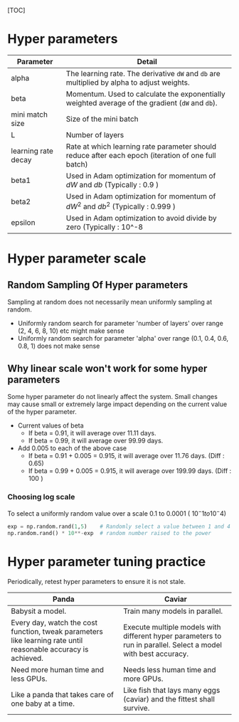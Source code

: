 [TOC]

# Hyper parameters
| Parameter           | Detail                                   |
| ------------------- | ---------------------------------------- |
| alpha               | The learning rate. The derivative `dW` and `db` are multiplied by alpha to adjust weights. |
| beta                | Momentum. Used to calculate the exponentially weighted average of the gradient (`dW` and `db`). |
| mini match size     | Size of the mini batch                   |
| L                   | Number of layers                         |
| learning rate decay | Rate at which learning rate parameter should reduce after each epoch (iteration of one full batch) |
| beta1               | Used in Adam optimization for momentum of  $dW$ and $db$  (Typically : 0.9   ) |
| beta2               | Used in Adam optimization for momentum of $dW^2$  and  $db^2$  (Typically : 0.999 ) |
| epsilon             | Used in Adam optimization to avoid divide by zero         (Typically : 10^-8 |

# Hyper parameter scale

## Random Sampling Of Hyper parameters

Sampling at random does not necessarily mean uniformly sampling at random. 
   - Uniformly random search for parameter 'number of layers' over range (2, 4, 6, 8, 10) etc might make sense
   - Uniformly random search for parameter 'alpha' over range (0.1, 0.4, 0.6, 0.8, 1) does not make sense

## Why linear scale won't work for some hyper parameters

Some hyper parameter do not linearly affect the system.  Small changes may cause small or extremely large impact depending on the current value of the hyper parameter.  

   - Current values of beta
      - If beta = 0.91, it will average over 11.11 days. 
      - If beta = 0.99, it will average over 99.99 days.
   - Add 0.005 to each of the above case
      - If beta = 0.91 + 0.005 = 0.915, it will average over  11.76 days. (Diff : 0.65)
      - If beta = 0.99 + 0.005 = 0.915, it will average over 199.99 days. (Diff : 100 )

### Choosing log scale

To select a uniformly random value over a scale 0.1 to 0.0001 ( $10^-1 to 10^-4$)

```python
exp = np.random.rand(1,5)    # Randomly select a value between 1 and 4
np.random.rand() * 10**-exp  # random number raised to the power
```

# Hyper parameter tuning practice

Periodically, retest hyper parameters to ensure it is not stale.

| Panda                                    | Caviar                                   |
| ---------------------------------------- | ---------------------------------------- |
| Babysit a model.                         | Train many models in parallel.           |
| Every day, watch the cost function, tweak parameters like learning rate until reasonable accuracy is achieved. | Execute multiple models with different hyper parameters to run in parallel. Select a model with best accuracy. |
| Need more human time and less GPUs.      | Needs less human time and more GPUs.     |
| Like a panda that takes care of one baby at a time. | Like fish that lays many eggs (caviar) and the fittest shall survive. |